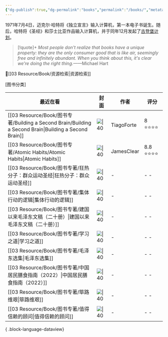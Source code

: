 ```yaml
---
{"dg-publish":true,"dg-permalink":"books","permalink":"/books/","metatags":{"description":"这里是 🏡Davon的数字花园，是个人不断发展的想法的集合，作为半成品的思考，在可探索的空间中，随时间推移不断播种、修剪、塑造","og:site_name":"DavonOs","og:title":"饶丰书房","og:type":"article","og:url":"https://zuji.eu.org/books","og:image":null,"og:image:width":"400","og:image:alt":"articlecover","og:locale":"zh_cn"},"tags":["books"]}
---
```


1971年7月4日，迈克尔·哈特将《独立宣言》输入计算机，第一本电子书诞生。随后，哈特将《圣经》和莎士比亚作品输入计算机，并于同年12月发起了[古登堡计划](https://www.gutenberg.org/)。

>[!quote]+ 
>*Most people don't realize that books have a unique property: they are the only consumer good that is like air, seemingly free and infinitely abundant. When you think about this, it's clear we're doing the right thing.*——Michael Hart


🔎[[03 Resource/Book/资源检索\|资源检索]]

[图书分类]

| 最近在看                                                                                                  | 封面                                                       | 作者         | 评分       |
| ----------------------------------------------------------------------------------------------------- | -------------------------------------------------------- | ---------- | -------- |
| [[03 Resource/Book/图书专著/Building a Second Brain/Building a Second Brain\|Building a Second Brain]] | ![\|40](https://imglink.win/image/2024/09/05/xKnio.webp) | TiagoForte | 8 ⭐⭐⭐⭐   |
| [[03 Resource/Book/图书专著/Atomic Habits/Atomic Habits\|Atomic Habits]]                               | ![\|40](https://imglink.win/image/2024/09/05/xKAFC.webp) | JamesClear | 8.8 ⭐⭐⭐⭐ |
| [[03 Resource/Book/图书专著/狂热分子：群众运动圣经\|狂热分子：群众运动圣经]]                                                 | ![\|40](\-)                                              | \-         | \- \-    |
| [[03 Resource/Book/图书专著/集体行动的逻辑\|集体行动的逻辑]]                                                         | ![\|40](\-)                                              | \-         | \- \-    |
| [[03 Resource/Book/图书专著/建国以来毛泽东文稿（二十册）\|建国以来毛泽东文稿（二十册）]]                                           | ![\|40](\-)                                              | \-         | \- \-    |
| [[03 Resource/Book/图书专著/学习之道\|学习之道]]                                                               | ![\|40](\-)                                              | \-         | \- \-    |
| [[03 Resource/Book/图书专著/毛泽东选集\|毛泽东选集]]                                                             | ![\|40](\-)                                              | \-         | \- \-    |
| [[03 Resource/Book/图书专著/中国居民膳食指南（2022）\|中国居民膳食指南（2022）]]                                           | ![\|40](\-)                                              | \-         | \- \-    |
| [[03 Resource/Book/图书专著/筚路维艰\|筚路维艰]]                                                               | ![\|40](\-)                                              | \-         | \- \-    |
| [[03 Resource/Book/图书专著/值得信赖的顾问\|值得信赖的顾问]]                                                         | ![\|40](\-)                                              | \-         | \- \-    |

{ .block-language-dataview}
